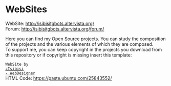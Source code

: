 # WebSites
WebSite: http://isibisitgbots.altervista.org/<br>
Forum: http://isibisitgbots.altervista.org/forum/

Here you can find my Open Source projects. You can study the composition of the projects and the various elements of which they are composed.<br>
To support me, you can keep copyright in the projects you download from this repository or if copyright is missing insert this template:
<code><div id="copyrightauthor">WebSite by <a href="http://isibisitgbots.altervista.org/blog" target="_blank" rel="noopener">zIsibisi - WebDesigner</a></div></code>
HTML Code: https://paste.ubuntu.com/25843552/

